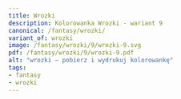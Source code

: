 ```yaml
---
title: Wrozki
description: Kolorowanka Wrozki - wariant 9
canonical: /fantasy/wrozki/
variant_of: wrozki
image: /fantasy/wrozki/9/wrozki-9.svg
pdf: /fantasy/wrozki/9/wrozki-9.pdf
alt: "wrozki – pobierz i wydrukuj kolorowankę"
tags:
- fantasy
- wrozki
---
```

